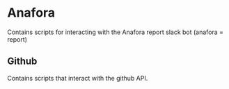 # Anafora

Contains scripts for interacting with the Anafora report slack bot (anafora = report)

## Github

Contains scripts that interact with the github API.
